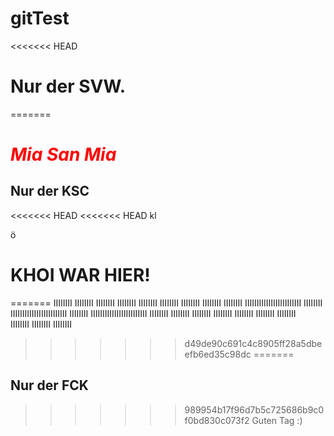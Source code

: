 # gitTest

<<<<<<< HEAD
# Nur der SVW.
=======
# <span style="color:red"> *Mia San Mia* </span> 
## Nur der KSC

<<<<<<< HEAD
<<<<<<< HEAD
kl

ö
# KHOI WAR HIER!
=======
IIIIIIII	IIIIIIII	IIIIIIII
IIIIIIII	IIIIIIII	IIIIIIII
IIIIIIII	IIIIIIII	IIIIIIII
IIIIIIIIIIIIIIIIIIIIIIII	IIIIIIII
IIIIIIIIIIIIIIIIIIIIIIII	IIIIIIII
IIIIIIIIIIIIIIIIIIIIIIII	IIIIIIII
IIIIIIII	IIIIIIII	IIIIIIII
IIIIIIII	IIIIIIII	IIIIIIII	
IIIIIIII	IIIIIIII	IIIIIIII
>>>>>>> d49de90c691c4c8905ff28a5dbeefb6ed35c98dc
=======
## Nur der FCK
>>>>>>> 989954b17f96d7b5c725686b9c0f0bd830c073f2
Guten Tag :)
